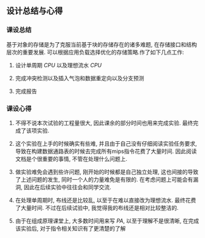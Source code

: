## 设计总结与心得
### 课设总结

基于对象的存储是为了克服当前基于块的存储存在的诸多难题, 在存储接口和结构层次的重要发展.
可以根据应用负载选择优化的存储策略.作了如下几点工作:

1. 设计单周期 *CPU* 以及理想流水 *CPU*

2. 完成冲突检测以及插入气泡和数据重定向以及分支预测

3. 完成报告


### 课设心得
1. 不得不说本次试验的工程量很大, 因此课余的部分时间也用来完成实验. 最终完成了该项实验.

2. 这个实验在上手的时候确实有些难, 并且由于自己没有仔细阅读实验任务要求, 导致在构建数据通路表的时候去完成所有mips指令花费了大量时间. 因此阅读文档是个很重要的事情, 不管在处理什么问题上.

3. 做实验难免会遇到些许问题, 刚开始的时候都是自己独立处理, 这也间接的导致了上述问题的发生, 同时一个人的力量难免是有限的. 在考虑问题上可能会有漏洞, 因此在后续实验中往往会和同学交流.

4. 在处理单周期时, 布线还是比较乱, 以至于在难以直接改为理想流水. 最终花费了大量时间. 不过在后续试验中, 我觉得我的布线还是相对比较整洁的.

5. 由于在组成原理课堂上, 大多数时间用来写 *PA*, 以至于理解不是很清晰, 在完成该实验后, 对于指令相关知识有了更清楚的了解
